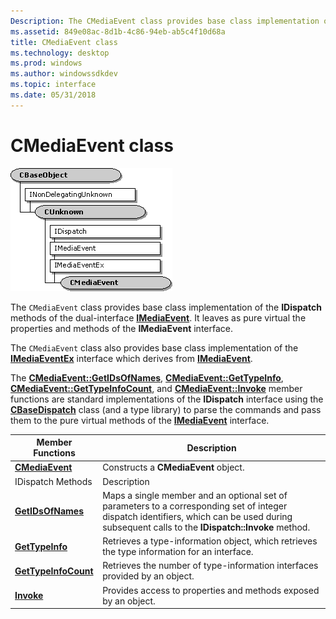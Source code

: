 ```yaml
---
Description: The CMediaEvent class provides base class implementation of the IDispatch methods of the dual-interface IMediaEvent. It leaves as pure virtual the properties and methods of the IMediaEvent interface.
ms.assetid: 849e08ac-8d1b-4c86-94eb-ab5c4f10d68a
title: CMediaEvent class
ms.technology: desktop
ms.prod: windows
ms.author: windowssdkdev
ms.topic: interface
ms.date: 05/31/2018
---
```


# CMediaEvent class

![cmediaevent class hierarchy](images/cutil03.png)

The `CMediaEvent` class provides base class implementation of the **IDispatch** methods of the dual-interface [**IMediaEvent**](/windows/desktop/api/Control/nn-control-imediaevent). It leaves as pure virtual the properties and methods of the **IMediaEvent** interface.

The `CMediaEvent` class also provides base class implementation of the [**IMediaEventEx**](/windows/desktop/api/Control/nn-control-imediaeventex) interface which derives from [**IMediaEvent**](/windows/desktop/api/Control/nn-control-imediaevent).

The [**CMediaEvent::GetIDsOfNames**](cmediaevent-getidsofnames.md), [**CMediaEvent::GetTypeInfo**](cmediaevent-gettypeinfo.md), [**CMediaEvent::GetTypeInfoCount**](cmediaevent-gettypeinfocount.md), and [**CMediaEvent::Invoke**](cmediaevent-invoke.md) member functions are standard implementations of the **IDispatch** interface using the [**CBaseDispatch**](cbasedispatch.md) class (and a type library) to parse the commands and pass them to the pure virtual methods of the [**IMediaEvent**](/windows/desktop/api/Control/nn-control-imediaevent) interface.



| Member Functions                                         | Description                                                                                                                                                                                   |
|----------------------------------------------------------|-----------------------------------------------------------------------------------------------------------------------------------------------------------------------------------------------|
| [**CMediaEvent**](cmediaevent-cmediaevent.md)           | Constructs a **CMediaEvent** object.                                                                                                                                                          |
| IDispatch Methods                                        | Description                                                                                                                                                                                   |
| [**GetIDsOfNames**](cmediaevent-getidsofnames.md)       | Maps a single member and an optional set of parameters to a corresponding set of integer dispatch identifiers, which can be used during subsequent calls to the **IDispatch::Invoke** method. |
| [**GetTypeInfo**](cmediaevent-gettypeinfo.md)           | Retrieves a type-information object, which retrieves the type information for an interface.                                                                                                   |
| [**GetTypeInfoCount**](cmediaevent-gettypeinfocount.md) | Retrieves the number of type-information interfaces provided by an object.                                                                                                                    |
| [**Invoke**](cmediaevent-invoke.md)                     | Provides access to properties and methods exposed by an object.                                                                                                                               |



 

 

 



